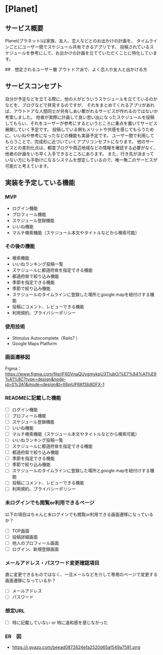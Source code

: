 # [Planet]

## サービス概要
Planet(プラネット)は家族、友人、恋人などとのお出かけの計画を、
タイムラインごとにユーザー間でスケジュール共有できるアプリです。
投稿されているスケジュールを参考にして、お出かけの計画を立てていただくことに特化しています。

##　想定されるユーザー層
アウトドア派で、よく恋人や友人と出かける方

## サービスコンセプト
自分が予定などを立てる際に、他の人がどういうスケジュールを立てているのかなどを、ブログなどで拝見するのですが、
それをまとめてくれるアプリがあれば、アウトドアな人間同士が共有しあい繋がれるサービスが作れるのではないか考案しました。
他者が実際に計画して良い思い出になったスケジュールを投稿してもらい、それをユーザーが参考にするというところに重点を置いてサービス展開していく予定です。
投稿している側もメリットや共感を感じてもらうために、いいねや参考になったなどの機能も実装予定です。
ユーザー間で利用してもらうことで、完成形に近づいていくアプリコンセプトになります。
他のサービスとの差別化点は、都度ブログや周辺地域などの情報を確認する必要がなく、他者の計画をいち早く入手できるところにあります。
また、行き先が決まっていない方にも手助けになるシステムを想定しているので、唯一無二のサービスが可能だと考えています。


## 実装を予定している機能
### MVP
* ログイン機能
* プロフィール機能
* スケジュール登録機能
* いいね機能
* マルチ検索機能（スケジュール本文やタイトルなどから検索可能）

### その後の機能
* 検索機能
* いいねランキング投稿一覧
* スケジュールに都道府県を指定できる機能
* 都道府県で絞り込み機能
* 季節を指定できる機能
* 季節で絞り込み機能
* スケジュールのタイムラインに登録した場所とgoogle mapを紐付けする機能
* 投稿にコメント、レビューできる機能
* 利用規約、プライバシーポリシー

### 使用技術
* Stimulus Autocomplete（Rails7 ）
* Google Maps Platform

### 画面遷移図
Figma：https://www.figma.com/file/iF6DVnaQUygmykpU3TlubO/%E7%84%A1%E9%A1%8C?type=design&node-id=0%3A1&mode=design&t=tl6pjUP6KfSb9DFX-1

### READMEに記載した機能
- [ ] ログイン機能
- [ ] プロフィール機能
- [ ] スケジュール登録機能
- [ ] いいね機能
- [ ] マルチ検索機能（スケジュール本文やタイトルなどから検索可能）
- [ ] いいねランキング投稿一覧
- [ ] スケジュールに都道府県を指定できる機能
- [ ] 都道府県で絞り込み機能
- [ ] 季節を指定できる機能
- [ ] 季節で絞り込み機能
- [ ] スケジュールのタイムラインに登録した場所とgoogle mapを紐付けする機能
- [ ] 投稿にコメント、レビューできる機能
- [ ] 利用規約、プライバシーポリシー

### 未ログインでも閲覧or利用できるページ
以下の項目はちゃんと未ログインでも閲覧or利用できる画面遷移になっているか？
- [ ] TOP画面
- [ ] 投稿詳細画面
- [ ] 他人のプロフィール画面
- [ ] ログイン、新規登録画面

### メールアドレス・パスワード変更確認項目
直に変更できるものではなく、一旦メールなどを介して専用のページで変更する画面遷移になっているか？
- [ ] メールアドレス
- [ ] パスワード

### 想定URL
- [ ] 特に記載していない or 特に違和感を感じなかった

### ER　図
- https://i.gyazo.com/beead0872624efa2520d65af549a7581.png